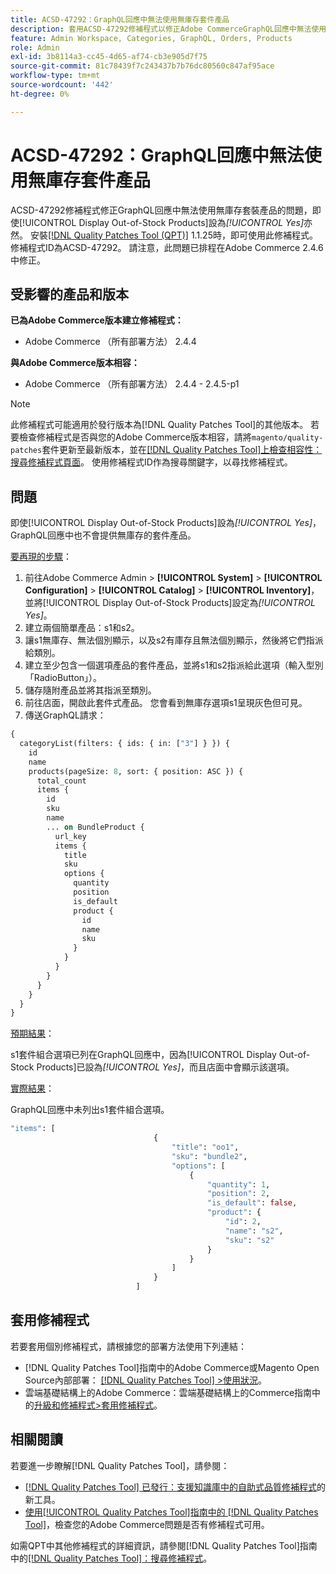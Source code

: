 ```yaml
---
title: ACSD-47292：GraphQL回應中無法使用無庫存套件產品
description: 套用ACSD-47292修補程式以修正Adobe CommerceGraphQL回應中無法使用無庫存套裝產品的問題，即使「顯示無庫存產品」設為「是」亦然。
feature: Admin Workspace, Categories, GraphQL, Orders, Products
role: Admin
exl-id: 3b8114a3-cc45-4d65-af74-cb3e905d7f75
source-git-commit: 81c78439f7c243437b7b76dc80560c847af95ace
workflow-type: tm+mt
source-wordcount: '442'
ht-degree: 0%

---
```


# ACSD-47292：GraphQL回應中無法使用無庫存套件產品

ACSD-47292修補程式修正GraphQL回應中無法使用無庫存套裝產品的問題，即使[!UICONTROL Display Out-of-Stock Products]設為&#x200B;*[!UICONTROL Yes]*&#x200B;亦然。 安裝[[!DNL Quality Patches Tool (QPT)]](https://experienceleague.adobe.com/zh-hant/docs/commerce-knowledge-base/kb/announcements/commerce-announcements/magento-quality-patches-released-new-tool-to-self-serve-quality-patches) 1.1.25時，即可使用此修補程式。 修補程式ID為ACSD-47292。 請注意，此問題已排程在Adobe Commerce 2.4.6中修正。

## 受影響的產品和版本

**已為Adobe Commerce版本建立修補程式：**

* Adobe Commerce （所有部署方法） 2.4.4

**與Adobe Commerce版本相容：**

* Adobe Commerce （所有部署方法） 2.4.4 - 2.4.5-p1

>[!NOTE]
>
>此修補程式可能適用於發行版本為[!DNL Quality Patches Tool]的其他版本。 若要檢查修補程式是否與您的Adobe Commerce版本相容，請將`magento/quality-patches`套件更新至最新版本，並在[[!DNL Quality Patches Tool]上檢查相容性：搜尋修補程式頁面](https://experienceleague.adobe.com/tools/commerce-quality-patches/index.html?lang=zh-Hant)。 使用修補程式ID作為搜尋關鍵字，以尋找修補程式。

## 問題

即使[!UICONTROL Display Out-of-Stock Products]設為&#x200B;*[!UICONTROL Yes]*，GraphQL回應中也不會提供無庫存的套件產品。

<u>要再現的步驟</u>：

1. 前往Adobe Commerce Admin > **[!UICONTROL System]** > **[!UICONTROL Configuration]** > **[!UICONTROL Catalog]** > **[!UICONTROL Inventory]**，並將[!UICONTROL Display Out-of-Stock Products]設定為&#x200B;*[!UICONTROL Yes]*。
1. 建立兩個簡單產品：s1和s2。
1. 讓s1無庫存、無法個別顯示，以及s2有庫存且無法個別顯示，然後將它們指派給類別。
1. 建立至少包含一個選項產品的套件產品，並將s1和s2指派給此選項（輸入型別「RadioButton」）。
1. 儲存隨附產品並將其指派至類別。
1. 前往店面，開啟此套件式產品。 您會看到無庫存選項s1呈現灰色但可見。
1. 傳送GraphQL請求：

```GraphQL
{
  categoryList(filters: { ids: { in: ["3"] } }) {
    id
    name
    products(pageSize: 8, sort: { position: ASC }) {
      total_count
      items {
        id
        sku
        name
        ... on BundleProduct {
          url_key
          items {
            title
            sku
            options {
              quantity
              position
              is_default
              product {
                id
                name
                sku
              }
            }
          }
        }
      }
    }
  }
}
```

<u>預期結果</u>：

s1套件組合選項已列在GraphQL回應中，因為[!UICONTROL Display Out-of-Stock Products]已設為&#x200B;*[!UICONTROL Yes]*，而且店面中會顯示該選項。

<u>實際結果</u>：

GraphQL回應中未列出s1套件組合選項。

```GraphQL
"items": [
                                {
                                    "title": "oo1",
                                    "sku": "bundle2",
                                    "options": [
                                        {
                                            "quantity": 1,
                                            "position": 2,
                                            "is_default": false,
                                            "product": {
                                                "id": 2,
                                                "name": "s2",
                                                "sku": "s2"
                                            }
                                        }
                                    ]
                                }
                            ]
```

## 套用修補程式

若要套用個別修補程式，請根據您的部署方法使用下列連結：

* [!DNL Quality Patches Tool]指南中的Adobe Commerce或Magento Open Source內部部署： [[!DNL Quality Patches Tool] >使用狀況](/help/tools/quality-patches-tool/usage.md)。
* 雲端基礎結構上的Adobe Commerce：雲端基礎結構上的Commerce指南中的[升級和修補程式>套用修補程式](https://experienceleague.adobe.com/docs/commerce-cloud-service/user-guide/develop/upgrade/apply-patches.html?lang=zh-Hant)。

## 相關閱讀

若要進一步瞭解[!DNL Quality Patches Tool]，請參閱：

* [[!DNL Quality Patches Tool] 已發行：支援知識庫中的自助式品質修補程式](https://experienceleague.adobe.com/zh-hant/docs/commerce-knowledge-base/kb/announcements/commerce-announcements/magento-quality-patches-released-new-tool-to-self-serve-quality-patches)的新工具。
* [使用[!UICONTROL Quality Patches Tool]指南中的 [!DNL Quality Patches Tool]](/help/tools/quality-patches-tool/patches-available-in-qpt/check-patch-for-magento-issue-with-magento-quality-patches.md)，檢查您的Adobe Commerce問題是否有修補程式可用。


如需QPT中其他修補程式的詳細資訊，請參閱[!DNL Quality Patches Tool]指南中的[[!DNL Quality Patches Tool]：搜尋修補程式](https://experienceleague.adobe.com/tools/commerce-quality-patches/index.html?lang=zh-Hant)。
